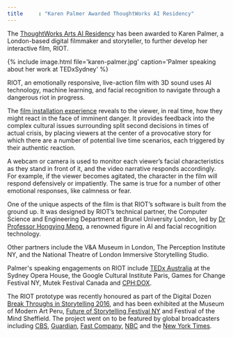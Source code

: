 ```yaml
---
title     : "Karen Palmer Awarded ThoughtWorks AI Residency"
---
```


The [ThoughtWorks Arts AI Residency](/open-call/2017-implications-of-ai/) has been awarded to Karen Palmer, a London-based digital filmmaker and storyteller, to further develop her interactive film, RIOT.

{% include image.html file='karen-palmer.jpg'
   caption='Palmer speaking about her work at TEDxSydney' %}

RIOT, an emotionally responsive, live-action film with 3D sound uses AI technology, machine learning, and facial recognition to navigate through a dangerous riot in progress.

<!--excerpt-ends-->

The [film installation experience](http://karenpalmer.uk/portfolio/riot/) reveals to the viewer, in real time, how they might react in the face of imminent danger. It provides feedback into the complex cultural issues surrounding split second decisions in times of actual crisis, by placing viewers at the center of a provocative story for which there are a number of potential live time scenarios, each triggered by their authentic reaction.

A webcam or camera is used to monitor each viewer’s facial characteristics as they stand in front of it, and the video narrative responds accordingly. For example, if the viewer becomes agitated, the character in the film will respond defensively or impatiently.  The same is true for a number of other emotional responses, like calmness or fear.  

One of the unique aspects of the film is that RIOT’s software is built from the ground up. It was designed by RIOT’s technical partner, the Computer Science and Engineering Department at Brunel University London, led by [Dr Professor Hongying Meng](http://people.brunel.ac.uk/~eesthhm/), a renowned figure in AI and facial recognition technology.

Other partners include the V&A Museum in London,  The Perception Institute NY, and the National Theatre of London Immersive Storytelling Studio.

Palmer's speaking engagements on RIOT include [TEDx Australia](https://www.youtube.com/watch?v=NIpeUdKK2-4) at the Sydney Opera House, the Google Cultural Institute Paris, Games for Change Festival NY, Mutek Festival Canada and [CPH:DOX](https://cphdox.dk/en/themes-and-key-international-speakers-at-cphconference-announced/).

The RIOT prototype was recently honoured as part of the Digital Dozen [Break Throughs in Storytelling 2016](http://digitaldozenawards.com/), and has been exhibited at the Museum of Modern Art Peru, [Future of Storytelling Festival NY](https://futureofstorytelling.org/project/riot) and Festival of the Mind Sheffield. The project went on to be featured by global broadcasters including [CBS](http://newyork.cbslocal.com/2017/06/16/impulse-response/), [Guardian](https://www.theguardian.com/science/blog/2017/mar/29/its-a-riot-the-stressful-ai-simulation-built-to-understand-your-emotions), [Fast Company](https://www.fastcompany.com/3066396/this-film-lets-you-know-how-you-would-handle-yourself-in-a-riot), [NBC](http://www.nbcnews.com/tech/security/facial-recognition-technology-raises-privacy-concerns-n676836) and the [New York Times](https://www.nytimes.com/2016/10/02/nyregion/storytelling-in-the-virtual-age-at-fost-fest.html).